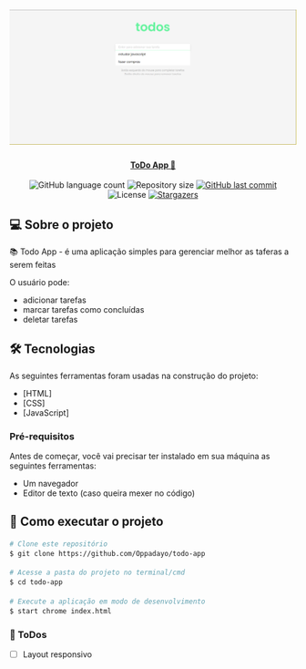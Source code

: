 <h1 align="center">
    <img alt="ToDoApp" title="#ToDoApp" src="./assets/hero.png" />
</h1>

<h4 align="center"> 
	<a href="https://app.netlify.com/sites/xenodochial-jennings-7a9803/settings/domain">ToDo App 📝</a>
	
</h4>



<p align="center">
  <img alt="GitHub language count" src="https://img.shields.io/github/languages/count/Oppadayo/todo-app?color=%2304D361">

  <img alt="Repository size" src="https://img.shields.io/github/repo-size/Oppadayo/todo-app">	
  
  <a href="https://github.com/Oppadayo/todo-app/commits/master">
    <img alt="GitHub last commit" src="https://img.shields.io/github/last-commit/Oppadayo/todo-app">
  </a>

  <img alt="License" src="https://img.shields.io/badge/license-MIT-brightgreen">
   <a href="https://github.com/Oppadayo/todo-app/stargazers">
    <img alt="Stargazers" src="https://img.shields.io/github/stars/Oppadayo/todo-app?style=social">
  </a>
</p>


## 💻 Sobre o projeto

📚 Todo App - é uma aplicação simples para gerenciar melhor as taferas a serem feitas

O usuário pode:
- adicionar tarefas
- marcar tarefas como concluídas 
- deletar tarefas

## 🛠 Tecnologias

As seguintes ferramentas foram usadas na construção do projeto:

- [HTML]
- [CSS]
- [JavaScript]

### Pré-requisitos

Antes de começar, você vai precisar ter instalado em sua máquina as seguintes ferramentas:
- Um navegador
- Editor de texto (caso queira mexer no código)

## 🚀 Como executar o projeto

```bash
# Clone este repositório
$ git clone https://github.com/Oppadayo/todo-app

# Acesse a pasta do projeto no terminal/cmd
$ cd todo-app

# Execute a aplicação em modo de desenvolvimento
$ start chrome index.html
```


### 📝 ToDos
- [ ] Layout responsivo


